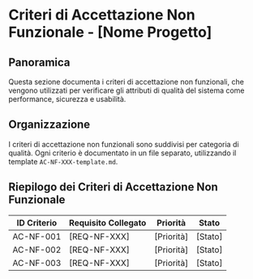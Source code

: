 # Criteri di Accettazione Non Funzionale - [Nome Progetto]

## Panoramica

Questa sezione documenta i criteri di accettazione non funzionali, che vengono utilizzati per verificare gli attributi di qualità del sistema come performance, sicurezza e usabilità.

## Organizzazione

I criteri di accettazione non funzionali sono suddivisi per categoria di qualità. Ogni criterio è documentato in un file separato, utilizzando il template `AC-NF-XXX-template.md`.

## Riepilogo dei Criteri di Accettazione Non Funzionale

| ID Criterio | Requisito Collegato | Priorità | Stato |
|-------------|---------------------|----------|-------|
| AC-NF-001    | [REQ-NF-XXX]        | [Priorità] | [Stato] |
| AC-NF-002    | [REQ-NF-XXX]        | [Priorità] | [Stato] |
| AC-NF-003    | [REQ-NF-XXX]        | [Priorità] | [Stato] |

